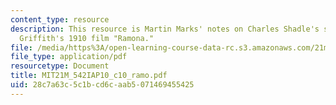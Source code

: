 ```yaml
---
content_type: resource
description: This resource is Martin Marks' notes on Charles Shadle's score for D.W.
  Griffith's 1910 film "Ramona."
file: /media/https%3A/open-learning-course-data-rc.s3.amazonaws.com/21m-542-interdisciplinary-approaches-to-musical-time-january-iap-2010/28c7a63c5c1bcd6caab5071469455425_MIT21M_542IAP10_c10_ramo.pdf
file_type: application/pdf
resourcetype: Document
title: MIT21M_542IAP10_c10_ramo.pdf
uid: 28c7a63c-5c1b-cd6c-aab5-071469455425
---
```


